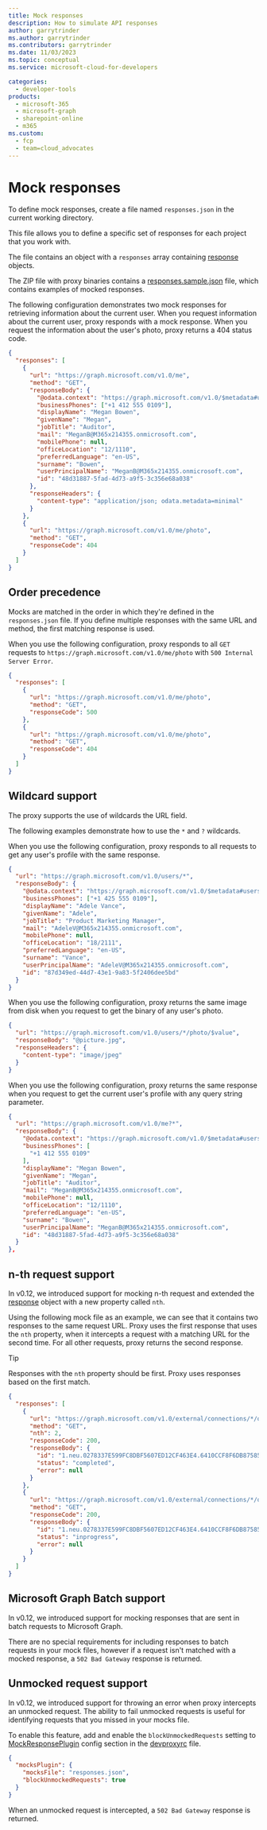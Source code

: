 ```yaml
---
title: Mock responses
description: How to simulate API responses
author: garrytrinder
ms.author: garrytrinder
ms.contributors: garrytrinder
ms.date: 11/03/2023
ms.topic: conceptual
ms.service: microsoft-cloud-for-developers

categories:
  - developer-tools
products:
  - microsoft-365
  - microsoft-graph
  - sharepoint-online
  - m365
ms.custom:
  - fcp
  - team=cloud_advocates
---
```


# Mock responses

To define mock responses, create a file named `responses.json` in the current working directory.

This file allows you to define a specific set of responses for each project that you work with.

The file contains an object with a `responses` array containing [response](https://github.com/microsoft/dev-proxy/wiki/Response-object) objects.

The ZIP file with proxy binaries contains a [responses.sample.json](https://github.com/microsoft/dev-proxy/blob/main/dev-proxy/responses.sample.json) file, which contains examples of mocked responses.

The following configuration demonstrates two mock responses for retrieving information about the current user. When you request information about the current user, proxy responds with a mock response. When you request the information about the user's photo, proxy returns a 404 status code.

```json
{
  "responses": [
    {
      "url": "https://graph.microsoft.com/v1.0/me",
      "method": "GET",
      "responseBody": {
        "@odata.context": "https://graph.microsoft.com/v1.0/$metadata#users/$entity",
        "businessPhones": ["+1 412 555 0109"],
        "displayName": "Megan Bowen",
        "givenName": "Megan",
        "jobTitle": "Auditor",
        "mail": "MeganB@M365x214355.onmicrosoft.com",
        "mobilePhone": null,
        "officeLocation": "12/1110",
        "preferredLanguage": "en-US",
        "surname": "Bowen",
        "userPrincipalName": "MeganB@M365x214355.onmicrosoft.com",
        "id": "48d31887-5fad-4d73-a9f5-3c356e68a038"
      },
      "responseHeaders": {
        "content-type": "application/json; odata.metadata=minimal"
      }
    },
    {
      "url": "https://graph.microsoft.com/v1.0/me/photo",
      "method": "GET",
      "responseCode": 404
    }
  ]
}
```

## Order precedence

Mocks are matched in the order in which they're defined in the `responses.json` file. If you define multiple responses with the same URL and method, the first matching response is used.

When you use the following configuration, proxy responds to all `GET` requests to `https://graph.microsoft.com/v1.0/me/photo` with `500 Internal Server Error`.

```json
{
  "responses": [
    {
      "url": "https://graph.microsoft.com/v1.0/me/photo",
      "method": "GET",
      "responseCode": 500
    },
    {
      "url": "https://graph.microsoft.com/v1.0/me/photo",
      "method": "GET",
      "responseCode": 404
    }
  ]
}
```

## Wildcard support

The proxy supports the use of wildcards the URL field.

The following examples demonstrate how to use the `*` and `?` wildcards.

When you use the following configuration, proxy responds to all requests to get any user's profile with the same response.

```json
{
  "url": "https://graph.microsoft.com/v1.0/users/*",
  "responseBody": {
    "@odata.context": "https://graph.microsoft.com/v1.0/$metadata#users/$entity",
    "businessPhones": ["+1 425 555 0109"],
    "displayName": "Adele Vance",
    "givenName": "Adele",
    "jobTitle": "Product Marketing Manager",
    "mail": "AdeleV@M365x214355.onmicrosoft.com",
    "mobilePhone": null,
    "officeLocation": "18/2111",
    "preferredLanguage": "en-US",
    "surname": "Vance",
    "userPrincipalName": "AdeleV@M365x214355.onmicrosoft.com",
    "id": "87d349ed-44d7-43e1-9a83-5f2406dee5bd"
  }
}
```

When you use the following configuration, proxy returns the same image from disk when you request to get the binary of any user's photo.

```json
{
  "url": "https://graph.microsoft.com/v1.0/users/*/photo/$value",
  "responseBody": "@picture.jpg",
  "responseHeaders": {
    "content-type": "image/jpeg"
  }
}
```

When you use the following configuration, proxy returns the same response when you request to get the current user's profile with any query string parameter.

```json
{
  "url": "https://graph.microsoft.com/v1.0/me?*",
  "responseBody": {
    "@odata.context": "https://graph.microsoft.com/v1.0/$metadata#users/$entity",
    "businessPhones": [
      "+1 412 555 0109"
    ],
    "displayName": "Megan Bowen",
    "givenName": "Megan",
    "jobTitle": "Auditor",
    "mail": "MeganB@M365x214355.onmicrosoft.com",
    "mobilePhone": null,
    "officeLocation": "12/1110",
    "preferredLanguage": "en-US",
    "surname": "Bowen",
    "userPrincipalName": "MeganB@M365x214355.onmicrosoft.com",
    "id": "48d31887-5fad-4d73-a9f5-3c356e68a038"
  }
},
```

## n-th request support

In v0.12, we introduced support for mocking n-th request and extended the [response](../technical-reference//Response-object.md) object with a new property called `nth`.

Using the following mock file as an example, we can see that it contains two responses to the same request URL. Proxy uses the first response that uses the `nth` property, when it intercepts a request with a matching URL for the second time. For all other requests, proxy returns the second response.

> [!TIP]
> Responses with the `nth` property should be first. Proxy uses responses based on the first match.

```json
{
  "responses": [
    {
      "url": "https://graph.microsoft.com/v1.0/external/connections/*/operations/*",
      "method": "GET",
      "nth": 2,
      "responseCode": 200,
      "responseBody": {
        "id": "1.neu.0278337E599FC8DBF5607ED12CF463E4.6410CCF8F6DB8758539FB58EB56BF8DC",
        "status": "completed",
        "error": null
      }
    },
    {
      "url": "https://graph.microsoft.com/v1.0/external/connections/*/operations/*",
      "method": "GET",
      "responseCode": 200,
      "responseBody": {
        "id": "1.neu.0278337E599FC8DBF5607ED12CF463E4.6410CCF8F6DB8758539FB58EB56BF8DC",
        "status": "inprogress",
        "error": null
      }
    }
  ]
}
```

## Microsoft Graph Batch support

In v0.12, we introduced support for mocking responses that are sent in batch requests to Microsoft Graph.

There are no special requirements for including responses to batch requests in your mock files, however if a request isn't matched with a mocked response, a `502 Bad Gateway` response is returned.

## Unmocked request support

In v0.12, we introduced support for throwing an error when proxy intercepts an unmocked request. The ability to fail unmocked requests is useful for identifying requests that you missed in your mocks file.

To enable this feature, add and enable the `blockUnmockedRequests` setting to [MockResponsePlugin](../technical-reference/MockResponsePlugin.md) config section in the [devproxyrc](../technical-reference/devproxyrc.md) file.

```json
{
  "mocksPlugin": {
    "mocksFile": "responses.json",
    "blockUnmockedRequests": true
  }
}
```

When an unmocked request is intercepted, a `502 Bad Gateway` response is returned.
